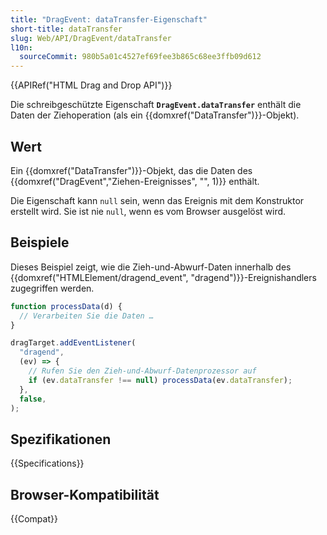 ```yaml
---
title: "DragEvent: dataTransfer-Eigenschaft"
short-title: dataTransfer
slug: Web/API/DragEvent/dataTransfer
l10n:
  sourceCommit: 980b5a01c4527ef69fee3b865c68ee3ffb09d612
---
```


{{APIRef("HTML Drag and Drop API")}}

Die schreibgeschützte Eigenschaft **`DragEvent.dataTransfer`** enthält die Daten der Ziehoperation (als ein {{domxref("DataTransfer")}}-Objekt).

## Wert

Ein {{domxref("DataTransfer")}}-Objekt, das die Daten des {{domxref("DragEvent","Ziehen-Ereignisses", "", 1)}} enthält.

Die Eigenschaft kann `null` sein, wenn das Ereignis mit dem Konstruktor erstellt wird. Sie ist nie `null`, wenn es vom Browser ausgelöst wird.

## Beispiele

Dieses Beispiel zeigt, wie die Zieh-und-Abwurf-Daten innerhalb des {{domxref("HTMLElement/dragend_event", "dragend")}}-Ereignishandlers zugegriffen werden.

```js
function processData(d) {
  // Verarbeiten Sie die Daten …
}

dragTarget.addEventListener(
  "dragend",
  (ev) => {
    // Rufen Sie den Zieh-und-Abwurf-Datenprozessor auf
    if (ev.dataTransfer !== null) processData(ev.dataTransfer);
  },
  false,
);
```

## Spezifikationen

{{Specifications}}

## Browser-Kompatibilität

{{Compat}}
